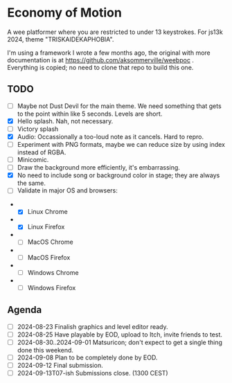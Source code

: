 # Economy of Motion

A wee platformer where you are restricted to under 13 keystrokes.
For js13k 2024, theme "TRISKAIDEKAPHOBIA".

I'm using a framework I wrote a few months ago, 
the original with more documentation is at https://github.com/aksommerville/weebpoc .
Everything is copied; no need to clone that repo to build this one.

## TODO

- [ ] Maybe not Dust Devil for the main theme. We need something that gets to the point within like 5 seconds. Levels are short.
- [x] Hello splash. Nah, not necessary.
- [ ] Victory splash
- [x] Audio: Occassionally a too-loud note as it cancels. Hard to repro.
- [ ] Experiment with PNG formats, maybe we can reduce size by using index instead of RGBA.
- [ ] Minicomic.
- [ ] Draw the background more efficiently, it's embarrassing.
- [x] No need to include song or background color in stage; they are always the same.
- [ ] Validate in major OS and browsers:
- - [x] Linux Chrome
- - [x] Linux Firefox
- - [ ] MacOS Chrome
- - [ ] MacOS Firefox
- - [ ] Windows Chrome
- - [ ] Windows Firefox

## Agenda

- [ ] 2024-08-23 Finalish graphics and level editor ready.
- [ ] 2024-08-25 Have playable by EOD, upload to Itch, invite friends to test.
- [ ] 2024-08-30..2024-09-01 Matsuricon; don't expect to get a single thing done this weekend.
- [ ] 2024-09-08 Plan to be completely done by EOD.
- [ ] 2024-09-12 Final submission.
- [ ] 2024-09-13T07-ish Submissions close. (1300 CEST)
